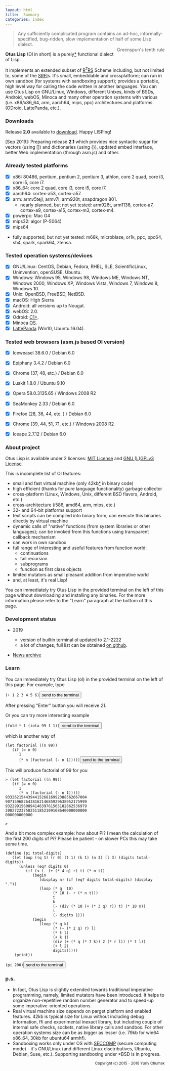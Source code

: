 ```yaml
---
layout: html
title:  Summary
categories: index
---
```

> Any sufficiently complicated program contains an ad-hoc, informally-specified, bug-ridden, slow implementation of half of some Lisp dialect.
> <br/> <span style="float: right;">Greenspun's tenth rule</span>


**Otus Lisp** (Ol in short) is a purely[\*](#pure) functional dialect of Lisp.

It implements an extended subset of [R<sup>7</sup>RS](https://www.r7rs.org) Scheme including, but not limited to, some of the [SRFI](http://srfi.schemers.org/)s. It's small, embeddable and crossplatform; can run in own sandbox (for systems with sandboxing support); provides a portable, high level way for calling the code written in another languages. You can use Otus Lisp on GNU/Linux, Windows, different Unixes, kinds of BSDs, Android, webOS, Minoca and many other operation systems with various (i.e. x86/x86_64, arm, aarch64, mips, ppc) architectures and platforms (ODroid, LattePanda, etc.).


### Downloads
Release **2.0** available to [download](https://github.com/yuriy-chumak/ol/releases). Happy LISPing!

[Sep 2019]: Preparing release **2.1** which provides nice syntactic sugar for vectors (using []) and dictionaries (using {}), updated embed interface, better Web implementation (through asm.js) and other.


### Already tested platforms
- [x] x86: 80486, pentium, pentium 2, pentium 3, athlon, core 2 quad, core i3, core i5, core i7.
- [x] x86_64: core 2 quad, core i3, core i5, core i7.
- [x] aarch64: cortex-a53, cortex-a57.
- [x] arm: armv5tejl, armv7l, arm920t, snapdragon 801.
  - nearly planned, but not yet tested: arm926t, arm1136, cortex-a7, cortex-a9, cortex-a15, cortex-m3, cortex-m4.
- [x] powerpc: Mac G4
- [x] mips32: algor (P-5064)
- [x] mips64
- fully supported, but not yet tested: m68k, microblaze, or1k, ppc, ppc64, sh4, spark, spark64, ztensa.

### Tested operation systems/devices
- [x] GNU/Linux: CentOS, Debian, Fedora, RHEL, SLE, ScientificLinux, Uninvention, openSUSE, Ubuntu.
- [x] Windows: Windows 95, Windows 98, Windows ME, Windows NT, Windows 2000, Windows XP, Windows Vista, Windows 7, Windows 8, Windows 10.
- [x] Unix: OpenBSD, FreeBSD, NetBSD.
- [x] macOS: High Sierra
- [x] Android: all versions up to Nougat.
- [x] webOS: 2.0.
- [x] Odroid: [C1+](https://www.hardkernel.com/main/products/prdt_info.php?g_code=G143703355573).
- [x] Minoca [OS](https://www.minocacorp.com/product/).
- [x] [LattePanda](https://www.lattepanda.com/) (Win10, Ubuntu 16.04).

### Tested web browsers (asm.js based Ol version)
- [x] Iceweasel 38.6.0 / Debian 6.0
- [x] Epiphany 3.4.2 / Debian 6.0
- [x] Chrome (37, 48, etc.) / Debian 6.0
- [x] Luakit 1.8.0 / Ubuntu 9.10
- [x] Opera 58.0.3135.65 / Windows 2008 R2
- [x] SeaMonkey 2.33 / Debian 6.0
- [x] Firefox (28, 36, 44, etc. ) / Debian 6.0
- [x] Chrome (39, 44, 51, 71, etc.) / Windows 2008 R2
- [x] Iceape 2.7.12 / Debian 6.0


### About project
Otus Lisp is available under 2 licenses:
[MIT License](https://github.com/yuriy-chumak/ol/blob/master/LICENSE) and
[GNU ](https://github.com/yuriy-chumak/ol/blob/master/COPYING)([L](https://github.com/yuriy-chumak/ol/blob/master/COPYING.LESSER))[GPLv3 License](https://github.com/yuriy-chumak/ol/blob/master/COPYING).

This is incomplete list of Ol features:

* small and fast virtual machine (only 42kb[\*](#42kb) in binary code)
* high efficient (thanks for pure language functionality) garbage collector
* cross-platform (Linux, Windows, Unix, different BSD flavors, Android, etc.)
* cross-architecture (i586, amd64, arm, mips, etc.)
* 32- and 64-bit platforms support
* text scripts can be compiled into binary form; can execute this binaries directly by virtual machine
* dynamic calls of "native" functions (from system libraries or other languages); can be invoked from this functions using transparent callback mechanism
* can work in own sandbox
* full range of interesting and useful features from function world:
  * continuations
  * tail recursion
  * subprograms
  * function as first class objects
* limited mutators as small pleasant addition from imperative world
* and, at least, it's real Lisp!

You can immediately try Otus Lisp in the provided terminal on the left of this page without downloading and installing any binaries. For the more information please refer to the "Learn" paragraph at the bottom of this page.


### Development status <a name="news"></a>
* 2019
  * version of builtin terminal ol updated to 2.1-2222
  * a lot of changes, full list can be obtained [on github](https://github.com/yuriy-chumak/ol/commits/master).

* [News archive](?en/news)


### Learn

   You can immediately try Otus Lisp (ol) in the provided terminal on the left of this page. For example, type
<pre><code id="sample1" data-language="ol">(+ 1 2 3 4 5 6)</code><button class="doit" onclick="doit(sample1.textContent)">send to the terminal</button></pre>
   After pressing "Enter" button you will receive *21*.

   Or you can try more interesting example
<pre><code id="sample2" data-language="ol">(fold * 1 (iota 99 1 1))</code><button class="doit" onclick="doit(sample2.textContent)">send to the terminal</button></pre>
which is another way of
<pre><code id="sample3" data-language="ol">(let factorial ((n 99))
   (if (= n 0)
      1
      (* n (factorial (- n 1)))))</code><button class="doit" onclick="doit(sample3.textContent)">send to the terminal</button></pre>

   This will produce factorial of 99 for you
<pre><code>> (let factorial ((n 99))
   (if (= n 0)
      1
      (* n (factorial (- n 1)))))
933262154439441526816992388562667004
907159682643816214685929638952175999
932299156089414639761565182862536979
208272237582511852109168640000000000
000000000000

>
</code></pre>

   And a bit more complex example: how about Pi? I mean the calculation of the first 200 digits of Pi?
   Please be patient - on slower PCs this may take some time.
<pre><code id="samplePi" data-language="ol">(define (pi total-digits)
   (let loop ((q 1) (r 0) (t 1) (k 1) (n 3) (l 3) (digits total-digits))
      (unless (eq? digits 0)
         (if (< (- (+ (* 4 q) r) t) (* n t))
            (begin
               (display n) (if (eq? digits total-digits) (display "."))
               (loop (* q  10)
                     (* 10 (- r (* n t)))
                     t
                     k
                     (- (div (* 10 (+ (* 3 q) r)) t) (* 10 n))
                     l
                     (- digits 1)))
            (begin
               (loop (* q k)
                     (* (+ (* 2 q) r) l)
                     (* t l)
                     (+ k 1)
                     (div (+ (* q (* 7 k)) 2 (* r l)) (* t l))
                     (+ l 2)
                     digits)))))
    (print))

(pi 200)</code><button class="doit" onclick="doit(samplePi.textContent)">send to the terminal</button></pre>


### p.s.

* <a name="pure"></a>In fact, Otus Lisp is slightly extended towards traditional imperative programming, namely, limited mutators have been introduced. It helps to organize non-repetitive random number generator and to speed-up some imperative-oriented operations.
* <a name="42kb"></a>Real virtual machine size depends on parget platform and enabled features. 42kb is typical size for Linux without including debug information, ffi and experimental inexact library, but including couple of internal safe checks, sockets, native library calls and sandbox. For other operation systems size can be as bigger as lesser (i.e. 79kb for win64 x86_64, 30kb for ubuntu64 armhf).
* <a name="sandbox"></a>Sandboxing works only under OS with [SECCOMP](https://en.wikipedia.org/wiki/Seccomp) (secure computing mode) - it's GNU/Linux (and different Linux disctributives, Ubuntu, Debian, Suse, etc.). Supporting sandboxing under *BSD is in progress.

<small style="float: right">Copyright (c) 2015 - 2018 Yuriy Chumak</small>
